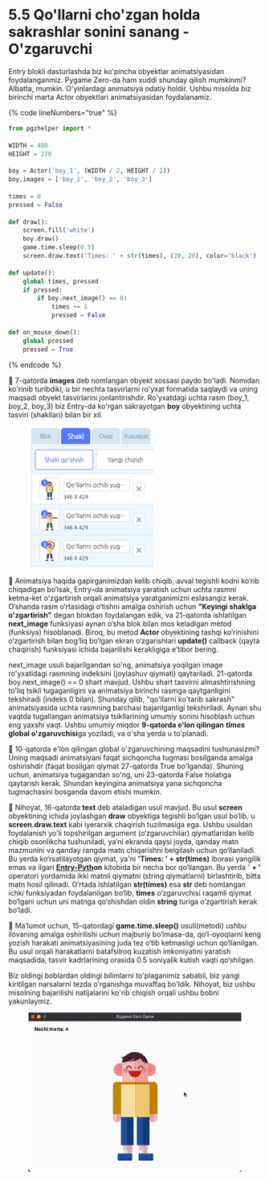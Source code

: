 # 5.5 Qo'llarni cho'zgan holda sakrashlar sonini sanang - O'zgaruvchi

Entry blokli dasturlashda biz ko'pincha obyektlar animatsiyasidan foydalanganmiz. Pygame Zero-da ham xuddi shunday qilish mumkinmi? Albatta, mumkin. O'yinlardagi animatsiya odatiy holdir. Ushbu misolda biz birinchi marta Actor obyektlari animatsiyasidan foydalanamiz.

{% code lineNumbers="true" %}
```python
from pgzhelper import *

WIDTH = 480
HEIGHT = 270

boy = Actor('boy_1', (WIDTH / 2, HEIGHT / 2))
boy.images = ['boy_1', 'boy_2', 'boy_3']

times = 0
pressed = False

def draw():
    screen.fill('white')
    boy.draw()
    game.time.sleep(0.5)
    screen.draw.text('Times: ' + str(times), (20, 20), color='black')

def update():
    global times, pressed
    if pressed:
        if boy.next_image() == 0:
            times += 1
            pressed = False

def on_mouse_down():
    global pressed
    pressed = True
```
{% endcode %}

🔢 7-qatorda **images** deb nomlangan obyekt xossasi paydo bo'ladi. Nomidan ko'rinib turibdiki, u bir nechta tasvirlarni ro'yxat formatida saqlaydi va uning maqsadi obyekt tasvirlarini jonlantirishdir. Ro'yxatdagi uchta rasm (boy\_1, boy\_2, boy\_3) biz Entry-da ko'rgan sakrayotgan **boy** obyektining uchta tasviri (shakllari) bilan bir xil.

<figure><img src="../.gitbook/assets/Screenshot 2024-10-09 at 14.13.30.png" alt=""><figcaption></figcaption></figure>

🔢 Animatsiya haqida gapirganimizdan kelib chiqib, avval tegishli kodni ko‘rib chiqadigan bo‘lsak, Entr&#x79;**-**&#x64;a animatsiya yaratish uchun uchta rasmni ketma-ket o'zgartirish orqali animatsiya yaratganimizni eslasangiz kerak. O‘shanda rasm o‘rtasidagi o‘tishni amalga oshirish uchun **"Keyingi shaklga o'zgartirish"** degan blokdan foydalangan edik, va 21-qatorda ishlatilgan **next\_image** funksiyasi aynan o‘sha blok bilan mos keladigan metod (funksiya) hisoblanadi. Biroq, bu metod **Actor** obyektining tashqi ko‘rinishini o‘zgartirish bilan bog‘liq bo‘lgan ekran o‘zgarishlari **update()** callback (qayta chaqirish) funksiyasi ichida bajarilishi kerakligiga e’tibor bering.

next\_image usuli bajarilgandan so'ng, animatsiya yoqilgan image ro'yxatidagi rasmning indeksini (joylashuv qiymati) qaytariladi. 21-qatorda boy.next\_image() == 0 shart mavjud. Ushbu shart tasvirni almashtirishning to'liq tsikli tugaganligini va animatsiya birinchi rasmga qaytganligini tekshiradi (indeks 0 bilan). Shunday qilib, "qo'llarni ko'tarib sakrash" animatsiyasida uchta rasmning barchasi bajarilganligi tekshiriladi. Aynan shu vaqtda tugallangan animatsiya tsikllarining umumiy sonini hisoblash uchun eng yaxshi vaqt. Ushbu umumiy miqdor **9-qatorda e'lon qilingan** _**times**_**&#x20;global o'zgaruvchisi**ga yoziladi, va o'sha yerda u to'planadi.

🔢 10-qatorda e'lon qilingan global o'zgaruvchining maqsadini tushunasizmi? Uning maqsadi animatsiyani faqat sichqoncha tugmasi bosilganda amalga oshirishdir (faqat bosilgan qiymat 27-qatorda True bo'lganda). Shuning uchun, animatsiya tugagandan so'ng, uni 23-qatorda False holatiga qaytarish kerak. Shundan keyingina animatsiya yana sichqoncha tugmachasini bosganda davom etishi mumkin.

🔢 Nihoyat, 16-qatorda **text** deb ataladigan usul mavjud. Bu usul **screen** obyektining ichida joylashgan **draw** obyektiga tegishli bo‘lgan usul bo‘lib, u **screen.draw.text** kabi iyerarxik chaqirish tuzilmasiga ega. Ushbu usuldan foydalanish yo'li topshirilgan argument (o‘zgaruvchilar) qiymatlaridan kelib chiqib osonlikcha tushuniladi, ya’ni ekranda qaysi joyda, qanday matn mazmunini va qanday rangda matn chiqarishni belgilash uchun qo‘llaniladi. Bu yerda ko‘rsatilayotgan qiymat, ya'ni **'Times: ' + str(times)** iborasi yangilik emas va ilgari [**Entry-Pyth**](https://roboticsware.gitbook.io/entry-python/3.-entry-python-yordamida-python-sintaksisining-asoslarini-organamiz/3.2-kiritish-chiqarish-input-output)**on** kitobida bir necha bor qo‘llangan. Bu yerda ' **+ '** operatori yordamida ikki matnli qiymatni (string qiymatlarni) birlashtirib, bitta matn hosil qilinadi. O‘rtada ishlatilgan **str(times)** esa **str** deb nomlangan ichki funksiyadan foydalanilgan bo‘lib, **times** o‘zgaruvchisi raqamli qiymat bo‘lgani uchun uni matnga qo‘shishdan oldin **string** turiga o‘zgartirish kerak bo‘ladi.

🔢 Ma’lumot uchun, 15-qatordagi **game.time.sleep()** usuli(metodi) ushbu ilovaning amalga oshirilishi uchun majburiy bo‘lmasa-da, qo‘l-oyoqlarni keng yozish harakati animatsiyasining juda tez o‘tib ketmasligi uchun qo‘llanilgan. Bu usul orqali harakatlarni batafsilroq kuzatish imkoniyatini yaratish maqsadida, tasvir kadrlarining orasida 0.5 soniyalik kutish vaqti qo‘shilgan.

Biz oldingi boblardan oldingi bilimlarni to'plaganimiz sababli, biz yangi kiritilgan narsalarni tezda o'rganishga muvaffaq bo'ldik. Nihoyat, biz ushbu misolning bajarilishi natijalarini ko'rib chiqish orqali ushbu bobni yakunlaymiz.

<figure><img src="../.gitbook/assets/5.5.gif" alt=""><figcaption></figcaption></figure>
